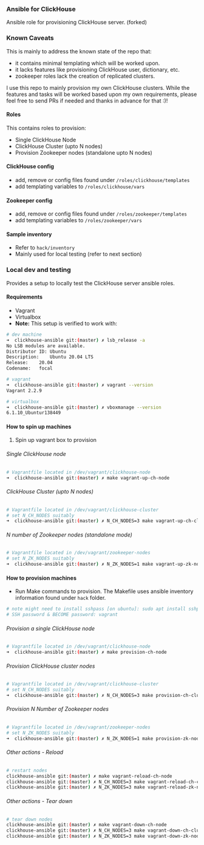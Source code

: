 ### Ansible for ClickHouse 

Ansible role for provisioning ClickHouse server. (forked)

### Known Caveats

This is mainly to address the known state of the repo that:

* it contains minimal templating which will be worked upon.
* it lacks features like provisioning ClickHouse user, dictionary, etc.
* zookeeper roles lack the creation of replicated clusters.

I use this repo to mainly provision my own ClickHouse clusters. While the features and tasks will be worked based upon my own requirements, please feel free to send PRs if needed and thanks in advance for that :)!

#### Roles
This contains roles to provision:
* Single ClickHouse Node
* ClickHouse Cluster (upto N nodes)
* Provision Zookeeper nodes (standalone upto N nodes)

#### ClickHouse config
* add, remove or config files found under `/roles/clickhouse/templates`
* add templating variables to `/roles/clickhouse/vars`

#### Zookeeper config
* add, remove or config files found under `/roles/zookeeper/templates`
* add templating variables to `/roles/zookeeper/vars`

#### Sample inventory
* Refer to `hack/inventory`
* Mainly used for local testing (refer to next section)

### Local dev and testing

Provides a setup to locally test the ClickHouse server ansible roles.

#### Requirements
* Vagrant
* Virtualbox
* **Note:** This setup is verified to work with:
```bash
# dev machine 
➜  clickhouse-ansible git:(master) ✗ lsb_release -a
No LSB modules are available.
Distributor ID:	Ubuntu
Description:	Ubuntu 20.04 LTS
Release:	20.04
Codename:	focal

# vagrant
➜  clickhouse-ansible git:(master) ✗ vagrant --version
Vagrant 2.2.9

# virtualbox
➜  clickhouse-ansible git:(master) ✗ vboxmanage --version
6.1.10_Ubuntur138449
```
#### How to spin up machines
 
1. Spin up vagrant box to provision

###### Single ClickHouse node

```bash
# Vagrantfile located in /dev/vagrant/clickhouse-node
➜  clickhouse-ansible git:(master) ✗ make vagrant-up-ch-node                            
```
###### ClickHouse Cluster (upto N nodes)

```bash
# Vagrantfile located in /dev/vagrant/clickhouse-cluster
# set N_CH_NODES suitably
➜  clickhouse-ansible git:(master) ✗ N_CH_NODES=3 make vagrant-up-ch-cluster                            
```
###### N number of Zookeeper nodes (standalone mode)

```bash
# Vagrantfile located in /dev/vagrant/zookeeper-nodes
# set N_ZK_NODES suitably
➜  clickhouse-ansible git:(master) ✗ N_ZK_NODES=1 make vagrant-up-zk-nodes                            
```

#### How to provision machines

* Run Make commands to provision. The Makefile uses ansible inventory information found under `hack` folder.
```bash
# note might need to install sshpass [on ubuntu]: sudo apt install sshpass
# SSH password & BECOME password: vagrant
```

###### Provision a single ClickHouse node

```bash
# Vagrantfile located in /dev/vagrant/clickhouse-node
➜  clickhouse-ansible git:(master) ✗ make provision-ch-node                            
```

###### Provision ClickHouse cluster nodes

```bash
# Vagrantfile located in /dev/vagrant/clickhouse-cluster
# set N_CH_NODES suitably
➜  clickhouse-ansible git:(master) ✗ N_CH_NODES=3 make provision-ch-cluster   
```

###### Provision N Number of Zookeeper nodes

```bash
# Vagrantfile located in /dev/vagrant/zookeeper-nodes
# set N_ZK_NODES suitably
➜  clickhouse-ansible git:(master) ✗ N_ZK_NODES=1 make provision-zk-nodes                            
```

###### Other actions - Reload
```bash
# restart nodes
clickhouse-ansible git:(master) ✗ make vagrant-reload-ch-node  
clickhouse-ansible git:(master) ✗ N_CH_NODES=3 make vagrant-reload-ch-cluster  
clickhouse-ansible git:(master) ✗ N_ZK_NODES=3 make vagrant-reload-zk-nodes  
```

###### Other actions - Tear down

```bash
# tear down nodes
clickhouse-ansible git:(master) ✗ make vagrant-down-ch-node  
clickhouse-ansible git:(master) ✗ N_CH_NODES=3 make vagrant-down-ch-cluster  
clickhouse-ansible git:(master) ✗ N_ZK_NODES=3 make vagrant-down-zk-nodes  
```
